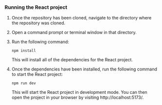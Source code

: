 ### Running the React project

1. Once the repository has been cloned, navigate to the directory where the repository was cloned.
2. Open a command prompt or terminal window in that directory.
3. Run the following command:

   `npm install`

   This will install all of the dependencies for the React project.

4. Once the dependencies have been installed, run the following command to start the React project:

   `npm run dev`

   This will start the React project in development mode. You can then open the project in your browser by visiting
   http://localhost:5173/.
